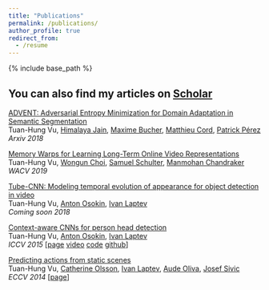 ```yaml
---
title: "Publications"
permalink: /publications/
author_profile: true
redirect_from:
  - /resume
---
```


{% include base_path %}

## You can also find my articles on [Scholar](https://scholar.google.com/citations?user=QIHrPZQAAAAJ&hl=en)

[ADVENT: Adversarial Entropy Minimization for Domain Adaptation in Semantic Segmentation](https://arxiv.org/abs/1811.12833)  
Tuan-Hung Vu, [Himalaya Jain](https://scholar.google.com/citations?user=Xl7SNlsAAAAJ&hl=en), [Maxime Bucher](https://scholar.google.com/citations?user=NbYEOpMAAAAJ&hl=en), [Matthieu Cord](http://webia.lip6.fr/~cord), [Patrick Pérez](https://ptrckprz.github.io)  
*Arxiv 2018*

[Memory Warps for Learning Long-Term Online Video Representations](https://arxiv.org/abs/1803.10861)  
Tuan-Hung Vu, [Wongun Choi](http://www-personal.umich.edu/~wgchoi), [Samuel Schulter](http://www.nec-labs.com/samuel-schulter), [Manmohan Chandraker](http://cseweb.ucsd.edu/~mkchandraker)  
*WACV 2019*

[Tube-CNN: Modeling temporal evolution of appearance for object detection in video]()  
Tuan-Hung Vu, [Anton Osokin](https://aosokin.github.io), [Ivan Laptev](https://www.di.ens.fr/~laptev)  
*Coming soon 2018*

[Context-aware CNNs for person head detection](https://arxiv.org/abs/1511.07917)  
Tuan-Hung Vu, [Anton Osokin](https://aosokin.github.io), [Ivan Laptev](https://www.di.ens.fr/~laptev)  
*ICCV 2015* [[page](https://www.di.ens.fr/willow/research/headdetection/) [video](https://www.youtube.com/watch?v=1hskQb_ZKCo) [code](https://www.di.ens.fr/willow/research/headdetection/release/cnn_head_detection.zip) [github](https://github.com/aosokin/cnn_head_detection)]

[Predicting actions from static scenes](https://www.di.ens.fr/willow/research/actionsfromscenes/paper/eccv14_actionsfromscenes.pdf)  
Tuan-Hung Vu, [Catherine Olsson](https://www.linkedin.com/in/catherineolsson/), [Ivan Laptev](https://www.di.ens.fr/~laptev), [Aude Oliva](http://cvcl.mit.edu/audeoliva.html), [Josef Sivic](https://www.di.ens.fr/~josef)  
*ECCV 2014* [[page](https://www.di.ens.fr/willow/research/actionsfromscenes/)]